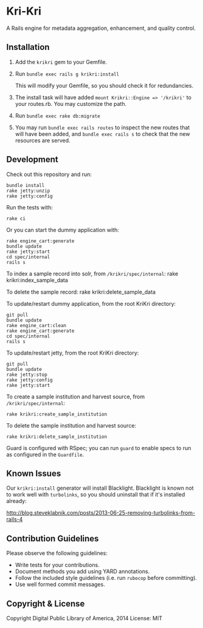 Kri-Kri
=======

A Rails engine for metadata aggregation, enhancement, and quality control.

Installation
-------------

1. Add the `krikri` gem to your Gemfile.

2. Run `bundle exec rails g krikri:install`

   This will modify your Gemfile, so you should check it for redundancies.

3. The install task will have added `mount Krikri::Engine => '/krikri'` to
   your routes.rb.  You may customize the path.

4. Run `bundle exec rake db:migrate`

5. You may run `bundle exec rails routes` to inspect the new routes that
   will have been added, and `bundle exec rails s` to check that the new
   resources are served.


Development
-----------

Check out this repository and run:

    bundle install
    rake jetty:unzip
    rake jetty:config

Run the tests with:

    rake ci

Or you can start the dummy application with:

    rake engine_cart:generate
    bundle update
    rake jetty:start
    cd spec/internal
    rails s

To index a sample record into solr, from `/krikri/spec/internal`:
    rake krikri:index_sample_data

To delete the sample record:
    rake krikri:delete_sample_data

To update/restart dummy application, from the root KriKri directory:

    git pull
    bundle update
    rake engine_cart:clean
    rake engine_cart:generate
    cd spec/internal
    rails s

To update/restart jetty, from the root KriKri directory:

    git pull
    bundle update
    rake jetty:stop
    rake jetty:config
    rake jetty:start

To create a sample institution and harvest source, from `/krikri/spec/internal`:

    rake krikri:create_sample_institution

To delete the sample institution and harvest source:

    rake krikri:delete_sample_institution

Guard is configured with RSpec; you can run `guard` to enable specs to run as
configured in the `Guardfile`.

Known Issues
------------

Our `krikri:install` generator will install Blacklight.  Blacklight is known not to
work well with `turbolinks`, so you should uninstall that if it's installed already:

http://blog.steveklabnik.com/posts/2013-06-25-removing-turbolinks-from-rails-4

Contribution Guidelines
-----------------------
Please observe the following guidelines:

  - Write tests for your contributions.
  - Document methods you add using YARD annotations.
  - Follow the included style guidelines (i.e. run `rubocop` before committing).
  - Use well formed commit messages.

Copyright & License
--------------------

Copyright Digital Public Library of America, 2014
License: MIT

